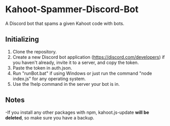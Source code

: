 # Kahoot-Spammer-Discord-Bot
 A Discord bot that spams a given Kahoot code with bots.
## Initializing
1. Clone the repository.
2. Create a new Discord bot application (https://discord.com/developers) if you haven't already, invite it to a server, and copy the token.
3. Paste the token in auth.json.
4. Run "runBot.bat" if using Windows or just run the command "node index.js" for any operating system.
5. Use the !help command in the server your bot is in.
## Notes
-If you install any other packages with npm, kahoot.js-update **will be deleted**, so make sure you have a backup.
